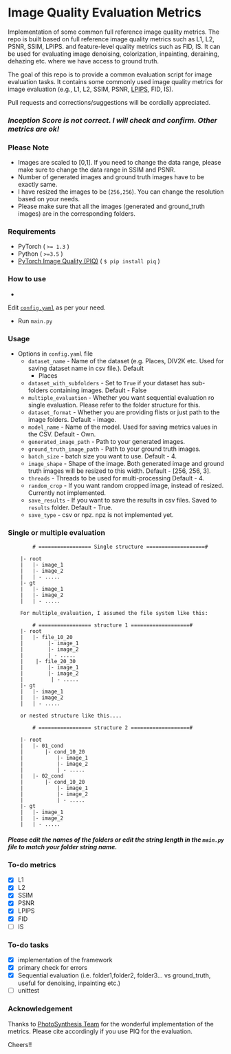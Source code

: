 # Image Quality Evaluation Metrics

Implementation of some common full reference image quality metrics. The repo is built based on full reference image
quality metrics such as L1, L2, PSNR, SSIM, LPIPS. and feature-level quality metrics such as FID, IS. It can be used for
evaluating image denoising, colorization, inpainting, deraining, dehazing etc. where we have access to ground truth.

The goal of this repo is to provide a common evaluation script for image evaluation tasks. It contains some commonly
used image quality metrics for image evaluation (e.g., L1, L2, SSIM,
PSNR, [LPIPS](https://github.com/richzhang/PerceptualSimilarity), FID, IS).

Pull requests and corrections/suggestions will be cordially appreciated.

### *Inception Score is not correct. I will check and confirm. Other metrics are ok!*

### Please Note

- Images are scaled to [0,1]. If you need to change the data range, please make sure to change the data range in SSIM
  and PSNR.
- Number of generated images and ground truth images have to be exactly same.
- I have resized the images to be (`256,256`). You can change the resolution based on your needs.
- Please make sure that all the images (generated and ground_truth images) are in the corresponding folders.

### Requirements

- PyTorch ( `>= 1.3` )
- Python ( `>=3.5` )
- [PyTorch Image Quality (PIQ)](https://github.com/photosynthesis-team/piq) ( `$ pip install piq` )

### How to use

-

Edit [`config.yaml`](https://github.com/SayedNadim/Image-Quality-Evaluation-Metrics/blob/master/src/config/config.yaml)
as per your need.

- Run `main.py`

### Usage

- Options in `config.yaml` file
    - `dataset_name` - Name of the dataset (e.g. Places, DIV2K etc. Used for saving dataset name in csv file.). Default
        - Places
    - `dataset_with_subfolders` - Set to `True` if your dataset has sub-folders containing images. Default - False
    - `multiple_evaluation` - Whether you want sequential evaluation ro single evaluation. Please refer to the folder
      structure for this.
    - `dataset_format` - Whether you are providing flists or just path to the image folders. Default - image.
    - `model_name` - Name of the model. Used for saving metrics values in the CSV. Default - Own.
    - `generated_image_path` - Path to your generated images.
    - `ground_truth_image_path` - Path to your ground truth images.
    - `batch_size` - batch size you want to use. Default - 4.
    - `image_shape` - Shape of the image. Both generated image and ground truth images will be resized to this width.
      Default -  [256, 256, 3].
    - `threads` - Threads to be used for multi-processing Default - 4.
    - `random_crop` - If you want random cropped image, instead of resized. Currently not implemented.
    - `save_results` - If you want to save the results in csv files. Saved to `results` folder. Default - True.
    - `save_type` - csv or npz. npz is not implemented yet.

### Single or multiple evaluation

```
        # ================= Single structure ===================#

    |- root
    |   |- image_1
    |   |- image_2
    |   | - .....
    |- gt
    |   |- image_1
    |   |- image_2
    |   | - .....

    For multiple_evaluation, I assumed the file system like this:

        # ================= structure 1 ===================#
    |- root
    |   |- file_10_20
    |        |- image_1
    |        |- image_2
    |        | - .....
    |    |- file_20_30
    |        |- image_1
    |        |- image_2
    |         | - .....
    |- gt
    |   |- image_1
    |   |- image_2
    |   | - .....

    or nested structure like this....

        # ================= structure 2 ===================#

    |- root
    |   |- 01_cond
    |       |- cond_10_20
    |           |- image_1
    |           |- image_2
    |           | - .....
    |   |- 02_cond
    |       |- cond_10_20
    |           |- image_1
    |           |- image_2
    |           | - .....
    |- gt
    |   |- image_1
    |   |- image_2
    |   | - .....

```

####  *Please edit the names of the folders or edit the string length in the `main.py` file to match your folder string name.* 

### To-do metrics

- [x] L1
- [x] L2
- [x] SSIM
- [x] PSNR
- [x] LPIPS
- [x] FID
- [ ] IS

### To-do tasks

- [x] implementation of the framework
- [x] primary check for errors
- [x] Sequential evaluation (i.e. folder1,folder2, folder3... vs ground_truth, useful for denoising, inpainting etc.)
- [ ] unittest

### Acknowledgement

Thanks to [PhotoSynthesis Team](https://github.com/photosynthesis-team/piq) for the wonderful implementation of the
metrics. Please cite accordingly if you use PIQ for the evaluation.

Cheers!!
